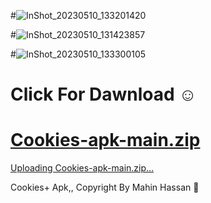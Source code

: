 #![InShot_20230510_133201420](https://github.com/Termuxmasud404/Cookies-apk/assets/118968969/72280273-b0fd-4a93-b351-b425343b50c8)

#![InShot_20230510_131423857](https://github.com/Termuxmasud404/Cookies-apk/assets/118968969/df5a8cca-7549-4751-8a9b-80463029419e)

#![InShot_20230510_133300105](https://github.com/Termuxmasud404/Cookies-apk/assets/118968969/177f620e-73ab-4fa2-9760-2b4d1ac3ad84)



# Click For Dawnload ☺️
# [Cookies-apk-main.zip](https://github.com/Termuxmasud404/Cookies-apk/files/11439578/Cookies-apk-main.zip)

[Uploading Cookies-apk-main.zip…]()



Cookies+ Apk,, Copyright By Mahin Hassan 🙂
#
